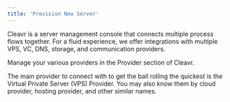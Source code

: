 ```yaml
---
title: 'Provision New Server'
---
```



Cleavr is a server management console that connects multiple process flows together. For a fluid experience, we offer integrations with multiple VPS, VC, DNS, storage, and communication providers.

Manage your various providers in the Provider section of Cleavr.

The main provider to connect with to get the ball rolling the quickest is the Virtual Private Server (VPS) Provider. You may also know them by cloud provider, hosting provider, and other similar names.
